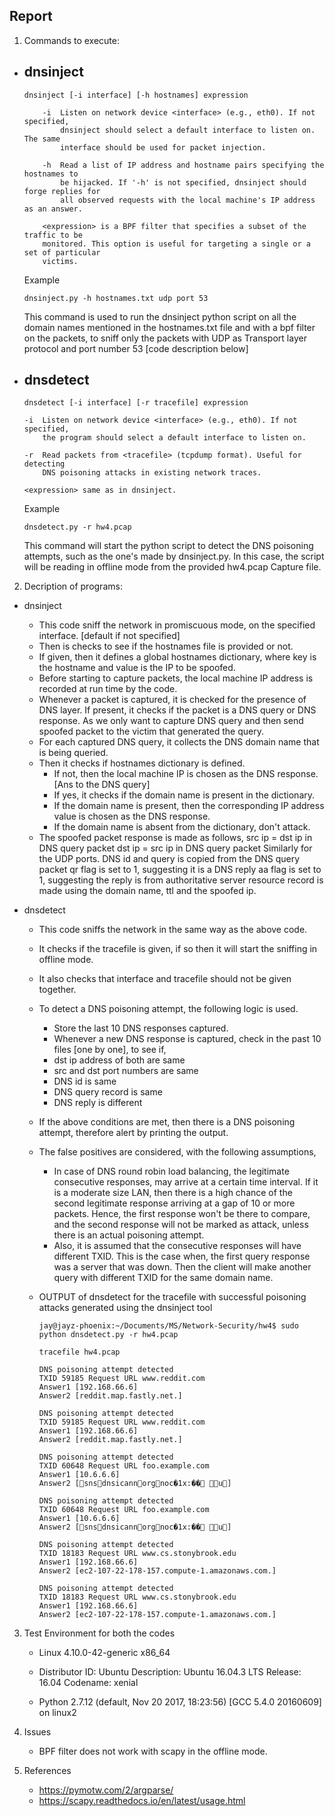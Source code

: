 ## Report

1. Commands to execute:

-	dnsinject
	-
	```
	dnsinject [-i interface] [-h hostnames] expression
	
		-i  Listen on network device <interface> (e.g., eth0). If not specified,
			dnsinject should select a default interface to listen on. The same
			interface should be used for packet injection.

		-h  Read a list of IP address and hostname pairs specifying the hostnames to
			be hijacked. If '-h' is not specified, dnsinject should forge replies for
			all observed requests with the local machine's IP address as an answer.
		
		<expression> is a BPF filter that specifies a subset of the traffic to be
		monitored. This option is useful for targeting a single or a set of particular
		victims.
	```

	Example
	
	```
	dnsinject.py -h hostnames.txt udp port 53
	```
	
	This command is used to run the dnsinject python script on all the domain names 
	mentioned in the hostnames.txt file and with a bpf filter on the packets, to
	sniff only the packets with UDP as Transport layer protocol and port number 53 
	[code description below]

-	dnsdetect
	-
	```
	dnsdetect [-i interface] [-r tracefile] expression

	-i  Listen on network device <interface> (e.g., eth0). If not specified,
		the program should select a default interface to listen on.

	-r  Read packets from <tracefile> (tcpdump format). Useful for detecting
		DNS poisoning attacks in existing network traces.

	<expression> same as in dnsinject.
	```

	Example
	
	```
	dnsdetect.py -r hw4.pcap
	```

	This command will start the python script to detect the DNS poisoning attempts, such as
	the one's made by dnsinject.py. In this case, the script will be reading in offline mode
	from the provided hw4.pcap Capture file.
	

2. Decription of programs:

-	dnsinject
	-	This code sniff the network in promiscuous mode, on the specified interface. [default if not specified]
	-	Then is checks to see if the hostnames file is provided or not.
	-	If given, then it defines a global hostnames dictionary, 
			where key is the hostname and value is the IP to be spoofed.
	-	Before starting to capture packets, the local machine IP address is recorded at run time by the code.	
	-	Whenever a packet is captured, it is checked for the presence of DNS layer. If present, it checks if
			the packet is a DNS query or DNS response. As we only want to capture DNS query and then send spoofed packet 
			to the victim that generated the query.
	-	For each captured DNS query, it collects the DNS domain name that is being queried.
	-	Then it checks if hostnames dictionary is defined.
		-	If not, then the local machine IP is chosen as the DNS response. [Ans to the DNS query] 
		-	If yes, it checks if the domain name is present in the dictionary. 
		-	If the domain name is present, then the corresponding IP address value is chosen as the DNS response.
		-	If the domain name is absent from the dictionary, don't attack. 
	-	The spoofed packet response is made as follows, 
			src ip = dst ip in DNS query packet
			dst ip = src ip in DNS query packet
			Similarly for the UDP ports.
			DNS id and query is copied from the DNS query packet
			qr flag is set to 1, suggesting it is a DNS reply
			aa flag is set to 1, suggesting the reply is from authoritative server
			resource record is made using the domain name, ttl and the spoofed ip.

-	dnsdetect
	-	This code sniffs the network in the same way as the above code.
	-	It checks if the tracefile is given, if so then it will start the sniffing in offline mode.
	-	It also checks that interface and tracefile should not be given together.
	-	To detect a DNS poisoning attempt, the following logic is used.
		-	Store the last 10 DNS responses captured.
		-	Whenever a new DNS response is captured, check in the past 10 files [one by one], to see if, 
		-	dst ip address of both are same
		-	src and dst port numbers are same
		-	DNS id is same
		-	DNS query record is same
		-	DNS reply is different
	-	If the above conditions are met, then there is a DNS poisoning attempt, therefore alert by printing the output.
	-	The false positives are considered, with the following assumptions, 
		-	In case of DNS round robin load balancing, the legitimate consecutive responses,
				may arrive at a certain time interval. If it is a moderate size LAN, then there is a high chance
				of the second legitimate response arriving at a gap of 10 or more packets. Hence, the first 
				response won't be there to compare, and the second response will not be marked as attack, 
				unless there is an actual poisoning attempt.
		-	Also, it is assumed that the consecutive responses will have different TXID. This is the case when,
				the first query response was a server that was down. Then the client will make another query
				with different TXID for the same domain name.

	-	OUTPUT of dnsdetect for the tracefile with successful poisoning attacks 
			generated using the dnsinject tool
			
			jay@jayz-phoenix:~/Documents/MS/Network-Security/hw4$ sudo python dnsdetect.py -r hw4.pcap

			tracefile hw4.pcap

			DNS poisoning attempt detected
			TXID 59185 Request URL www.reddit.com
			Answer1 [192.168.66.6]
			Answer2 [reddit.map.fastly.net.]

			DNS poisoning attempt detected
			TXID 59185 Request URL www.reddit.com
			Answer1 [192.168.66.6]
			Answer2 [reddit.map.fastly.net.]

			DNS poisoning attempt detected
			TXID 60648 Request URL foo.example.com
			Answer1 [10.6.6.6]
			Answer2 [snsdnsicannorgnoc�1x:�� u]

			DNS poisoning attempt detected
			TXID 60648 Request URL foo.example.com
			Answer1 [10.6.6.6]
			Answer2 [snsdnsicannorgnoc�1x:�� u]

			DNS poisoning attempt detected
			TXID 18183 Request URL www.cs.stonybrook.edu
			Answer1 [192.168.66.6]
			Answer2 [ec2-107-22-178-157.compute-1.amazonaws.com.]

			DNS poisoning attempt detected
			TXID 18183 Request URL www.cs.stonybrook.edu
			Answer1 [192.168.66.6]
			Answer2 [ec2-107-22-178-157.compute-1.amazonaws.com.]


3.	Test Environment for both the codes
	-	Linux 4.10.0-42-generic x86_64
	-	Distributor ID:	Ubuntu
		Description:	Ubuntu 16.04.3 LTS
		Release:	16.04
		Codename:	xenial

	- 	Python 2.7.12 (default, Nov 20 2017, 18:23:56) 
		[GCC 5.4.0 20160609] on linux2



4.	Issues
	-	BPF filter does not work with scapy in the offline mode.


5.	References
	-	https://pymotw.com/2/argparse/
	-	https://scapy.readthedocs.io/en/latest/usage.html



